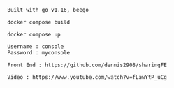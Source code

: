 ```
Built with go v1.16, beego
```

```
docker compose build
```

```
docker compose up
```

```
Username : console 
Password : myconsole

```

```
Front End : https://github.com/dennis2908/sharingFE
```

```
Video : https://www.youtube.com/watch?v=fLawYtP_uCg
```
